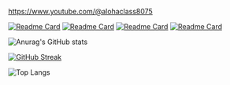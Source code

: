 
https://www.youtube.com/@alohaclass8075

<!--
![Anurag's GitHub stats](https://github-readme-stats.vercel.app/api?username=wwwalohacampus&theme=default&show_icons=true)

-->

[![Readme Card](https://github-readme-stats.vercel.app/api/pin/?username=ALOHA-CLASS&repo=JAVA_TJE&show_icons=true&theme=nightowl)](https://github.com/ALOHA-CLASS/JAVA_TJE)
[![Readme Card](https://github-readme-stats.vercel.app/api/pin/?username=ALOHA-CLASS&repo=SpringBoot_TJE&show_icons=true&theme=nightowl)](https://github.com/ALOHA-CLASS/SpringBoot_TJE)
[![Readme Card](https://github-readme-stats.vercel.app/api/pin/?username=ALOHA-CLASS&repo=Node.js_TJE&show_icons=true&theme=nightowl)](https://github.com/ALOHA-CLASS/Node.js_TJE)
[![Readme Card](https://github-readme-stats.vercel.app/api/pin/?username=ALOHA-CLASS&repo=React_TJE&show_icons=true&theme=nightowl)](https://github.com/ALOHA-CLASS/React_TJE)



![Anurag's GitHub stats](https://github-readme-stats-git-masterorgs-github-readme-stats-team.vercel.app/api?username=wwwalohacampus&include_orgs=true&include_all_commits=true&count_private=true&show_icons=true&theme=nightowl&locale=kr)

[![GitHub Streak](https://streak-stats.demolab.com?user=wwwalohacampus&theme=github-dark-blue&locale=ko)](https://git.io/streak-stats)


![Top Langs](https://github-readme-stats.vercel.app/api/top-langs/?username=wwwalohacampus&layout=pie&include_orgs=true&count_private=true&show_icons=true&theme=nightowl&locale=kr)



<!--
**wwwalohacampus/wwwalohacampus** is a ✨ _special_ ✨ repository because its `README.md` (this file) appears on your GitHub profile.

Here are some ideas to get you started:

- 🔭 I’m currently working on ...
- 🌱 I’m currently learning ...
- 👯 I’m looking to collaborate on ...
- 🤔 I’m looking for help with ...
- 💬 Ask me about ...
- 📫 How to reach me: ...
- 😄 Pronouns: ...
- ⚡ Fun fact: ...
-->
